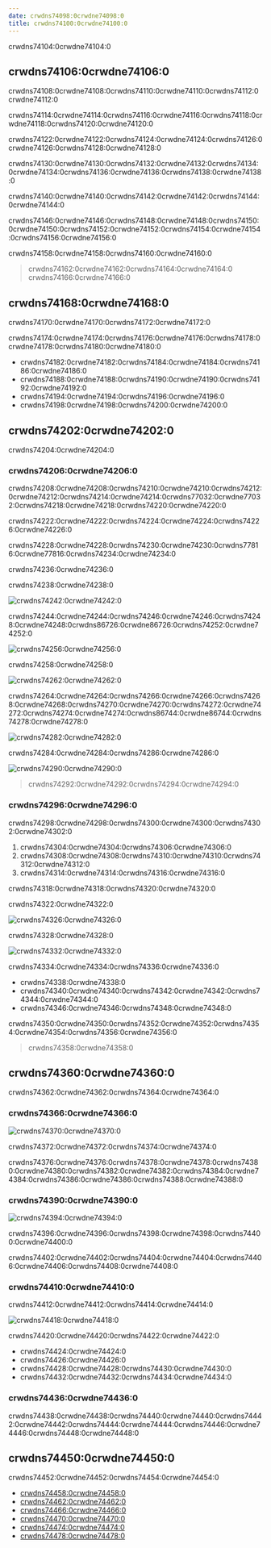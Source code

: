 ```yaml
---
date: crwdns74098:0crwdne74098:0
title: crwdns74100:0crwdne74100:0
---
```


crwdns74104:0crwdne74104:0

<!-- more -->

## crwdns74106:0crwdne74106:0

crwdns74108:0crwdne74108:0crwdns74110:0crwdne74110:0crwdns74112:0crwdne74112:0

crwdns74114:0crwdne74114:0crwdns74116:0crwdne74116:0crwdns74118:0crwdne74118:0crwdns74120:0crwdne74120:0

crwdns74122:0crwdne74122:0crwdns74124:0crwdne74124:0crwdns74126:0crwdne74126:0crwdns74128:0crwdne74128:0

crwdns74130:0crwdne74130:0crwdns74132:0crwdne74132:0crwdns74134:0crwdne74134:0crwdns74136:0crwdne74136:0crwdns74138:0crwdne74138:0

crwdns74140:0crwdne74140:0crwdns74142:0crwdne74142:0crwdns74144:0crwdne74144:0

crwdns74146:0crwdne74146:0crwdns74148:0crwdne74148:0crwdns74150:0crwdne74150:0crwdns74152:0crwdne74152:0crwdns74154:0crwdne74154:0crwdns74156:0crwdne74156:0

crwdns74158:0crwdne74158:0crwdns74160:0crwdne74160:0

> crwdns74162:0crwdne74162:0crwdns74164:0crwdne74164:0 crwdns74166:0crwdne74166:0

## crwdns74168:0crwdne74168:0

crwdns74170:0crwdne74170:0crwdns74172:0crwdne74172:0

crwdns74174:0crwdne74174:0crwdns74176:0crwdne74176:0crwdns74178:0crwdne74178:0crwdns74180:0crwdne74180:0

- crwdns74182:0crwdne74182:0crwdns74184:0crwdne74184:0crwdns74186:0crwdne74186:0
- crwdns74188:0crwdne74188:0crwdns74190:0crwdne74190:0crwdns74192:0crwdne74192:0
- crwdns74194:0crwdne74194:0crwdns74196:0crwdne74196:0
- crwdns74198:0crwdne74198:0crwdns74200:0crwdne74200:0

## crwdns74202:0crwdne74202:0

crwdns74204:0crwdne74204:0

### crwdns74206:0crwdne74206:0

crwdns74208:0crwdne74208:0crwdns74210:0crwdne74210:0crwdns74212:0crwdne74212:0crwdns74214:0crwdne74214:0crwdns77032:0crwdne77032:0crwdns74218:0crwdne74218:0crwdns74220:0crwdne74220:0

crwdns74222:0crwdne74222:0crwdns74224:0crwdne74224:0crwdns74226:0crwdne74226:0

crwdns74228:0crwdne74228:0crwdns74230:0crwdne74230:0crwdns77816:0crwdne77816:0crwdns74234:0crwdne74234:0

crwdns74236:0crwdne74236:0

crwdns74238:0crwdne74238:0

![crwdns74242:0crwdne74242:0](crwdns74240:0crwdne74240:0)

crwdns74244:0crwdne74244:0crwdns74246:0crwdne74246:0crwdns74248:0crwdne74248:0crwdns86726:0crwdne86726:0crwdns74252:0crwdne74252:0

![crwdns74256:0crwdne74256:0](crwdns74254:0crwdne74254:0)

crwdns74258:0crwdne74258:0

![crwdns74262:0crwdne74262:0](crwdns74260:0crwdne74260:0)

crwdns74264:0crwdne74264:0crwdns74266:0crwdne74266:0crwdns74268:0crwdne74268:0crwdns74270:0crwdne74270:0crwdns74272:0crwdne74272:0crwdns74274:0crwdne74274:0crwdns86744:0crwdne86744:0crwdns74278:0crwdne74278:0

![crwdns74282:0crwdne74282:0](crwdns74280:0crwdne74280:0)

crwdns74284:0crwdne74284:0crwdns74286:0crwdne74286:0

![crwdns74290:0crwdne74290:0](crwdns74288:0crwdne74288:0)

> crwdns74292:0crwdne74292:0crwdns74294:0crwdne74294:0

### crwdns74296:0crwdne74296:0

crwdns74298:0crwdne74298:0crwdns74300:0crwdne74300:0crwdns74302:0crwdne74302:0

1. crwdns74304:0crwdne74304:0crwdns74306:0crwdne74306:0
2. crwdns74308:0crwdne74308:0crwdns74310:0crwdne74310:0crwdns74312:0crwdne74312:0
3. crwdns74314:0crwdne74314:0crwdns74316:0crwdne74316:0

crwdns74318:0crwdne74318:0crwdns74320:0crwdne74320:0

crwdns74322:0crwdne74322:0

![crwdns74326:0crwdne74326:0](crwdns74324:0crwdne74324:0)

crwdns74328:0crwdne74328:0

![crwdns74332:0crwdne74332:0](crwdns74330:0crwdne74330:0)

crwdns74334:0crwdne74334:0crwdns74336:0crwdne74336:0

- crwdns74338:0crwdne74338:0
- crwdns74340:0crwdne74340:0crwdns74342:0crwdne74342:0crwdns74344:0crwdne74344:0
- crwdns74346:0crwdne74346:0crwdns74348:0crwdne74348:0

crwdns74350:0crwdne74350:0crwdns74352:0crwdne74352:0crwdns74354:0crwdne74354:0crwdns74356:0crwdne74356:0

> crwdns74358:0crwdne74358:0

## crwdns74360:0crwdne74360:0

crwdns74362:0crwdne74362:0crwdns74364:0crwdne74364:0

### crwdns74366:0crwdne74366:0

![crwdns74370:0crwdne74370:0](crwdns74368:0crwdne74368:0)

crwdns74372:0crwdne74372:0crwdns74374:0crwdne74374:0

crwdns74376:0crwdne74376:0crwdns74378:0crwdne74378:0crwdns74380:0crwdne74380:0crwdns74382:0crwdne74382:0crwdns74384:0crwdne74384:0crwdns74386:0crwdne74386:0crwdns74388:0crwdne74388:0

### crwdns74390:0crwdne74390:0

![crwdns74394:0crwdne74394:0](crwdns74392:0crwdne74392:0)

crwdns74396:0crwdne74396:0crwdns74398:0crwdne74398:0crwdns74400:0crwdne74400:0

crwdns74402:0crwdne74402:0crwdns74404:0crwdne74404:0crwdns74406:0crwdne74406:0crwdns74408:0crwdne74408:0

### crwdns74410:0crwdne74410:0

crwdns74412:0crwdne74412:0crwdns74414:0crwdne74414:0

![crwdns74418:0crwdne74418:0](crwdns74416:0crwdne74416:0)

crwdns74420:0crwdne74420:0crwdns74422:0crwdne74422:0

- crwdns74424:0crwdne74424:0
- crwdns74426:0crwdne74426:0
- crwdns74428:0crwdne74428:0crwdns74430:0crwdne74430:0
- crwdns74432:0crwdne74432:0crwdns74434:0crwdne74434:0

### crwdns74436:0crwdne74436:0

crwdns74438:0crwdne74438:0crwdns74440:0crwdne74440:0crwdns74442:0crwdne74442:0crwdns74444:0crwdne74444:0crwdns74446:0crwdne74446:0crwdns74448:0crwdne74448:0

## crwdns74450:0crwdne74450:0

crwdns74452:0crwdne74452:0crwdns74454:0crwdne74454:0

- [crwdns74458:0crwdne74458:0](crwdns74456:0crwdne74456:0)
- [crwdns74462:0crwdne74462:0](crwdns74460:0%28crwdnd74460:0%3dcrwdnd74460:0%29crwdne74460:0)
- [crwdns74466:0crwdne74466:0](crwdns74464:0crwdne74464:0)
- [crwdns74470:0crwdne74470:0](crwdns74468:0crwdne74468:0)
- [crwdns74474:0crwdne74474:0](crwdns74472:0crwdne74472:0)
- [crwdns74478:0crwdne74478:0](crwdns74476:0crwdne74476:0)

<!-- md Footer-Newbe-Claptrap.md -->
